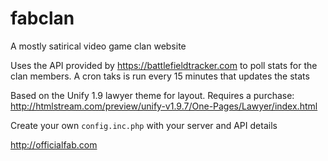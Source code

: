 # fabclan
A mostly satirical video game clan website

Uses the API provided by https://battlefieldtracker.com to poll stats for the clan members. A cron taks is run every 15 minutes that updates the stats

Based on the Unify 1.9 lawyer theme for layout. Requires a purchase: http://htmlstream.com/preview/unify-v1.9.7/One-Pages/Lawyer/index.html

Create your own `config.inc.php` with your server and API details

http://officialfab.com
